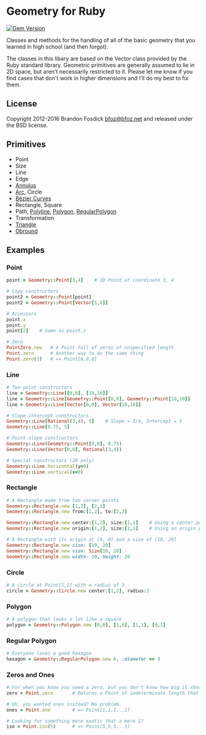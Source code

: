 Geometry for Ruby
=================

[![Gem Version](https://badge.fury.io/rb/geometry.svg)](http://badge.fury.io/rb/geometry)

Classes and methods for the handling of all of the basic geometry that you 
learned in high school (and then forgot).

The classes in this libary are based on the Vector class provided by the Ruby 
standard library. Geometric primitives are generally assumed to lie in 2D space,
but aren't necessarily restricted to it. Please let me know if you find cases 
that don't work in higher dimensions and I'll do my best to fix them.

License
-------

Copyright 2012-2016 Brandon Fosdick <bfoz@bfoz.net> and released under the BSD license.

Primitives
----------

- Point
- Size
- Line
- Edge
- [Annulus](http://en.wikipedia.org/wiki/Annulus_(mathematics))
- [Arc](http://en.wikipedia.org/wiki/Arc_(geometry)), Circle
- [Bézier Curves](http://en.wikipedia.org/wiki/Bézier_curve)
- Rectangle, Square
- Path, [Polyline](http://en.wikipedia.org/wiki/Polyline), [Polygon](http://en.wikipedia.org/wiki/Polygon), [RegularPolygon](http://en.wikipedia.org/wiki/Regular_polygon)
- Transformation
- [Triangle](http://en.wikipedia.org/wiki/Triangle)
- [Obround](http://en.wiktionary.org/wiki/obround)

Examples
--------

### Point
```ruby
point = Geometry::Point[3,4]    # 2D Point at coordinate 3, 4

# Copy constructors
point2 = Geometry::Point[point]
point2 = Geometry::Point[Vector[5,6]]

# Accessors
point.x
point.y
point[2]	# Same as point.z

# Zero
PointZero.new   # A Point full of zeros of unspecified length
Point.zero      # Another way to do the same thing
Point.zero(3)   # => Point[0,0,0]
```

### Line
```ruby
# Two-point constructors
line = Geometry::Line[[0,0], [10,10]]
line = Geometry::Line[Geometry::Point[0,0], Geometry::Point[10,10]]
line = Geometry::Line[Vector[0,0], Vector[10,10]]

# Slope-intercept constructors
Geometry::Line[Rational(3,4), 5]	# Slope = 3/4, Intercept = 5
Geometry::Line[0.75, 5]

# Point-slope constructors
Geometry::Line(Geometry::Point[0,0], 0.75)
Geometry::Line(Vector[0,0], Rational(3,4))

# Special constructors (2D only)
Geometry::Line.horizontal(y=0)
Geometry::Line.vertical(x=0)
```

### Rectangle
```ruby
# A Rectangle made from two corner points
Geometry::Rectangle.new [1,2], [2,3]
Geometry::Rectangle.new from:[1,2], to:[2,3]

Geometry::Rectangle.new center:[1,2], size:[1,1]	# Using a center point and a size
Geometry::Rectangle.new origin:[1,2], size:[1,1]	# Using an origin point and a size

# A Rectangle with its origin at [0, 0] and a size of [10, 20]
Geometry::Rectangle.new size: [10, 20]
Geometry::Rectangle.new size: Size[10, 20]
Geometry::Rectangle.new width: 10, height: 20
```

### Circle
```ruby
# A circle at Point[1,2] with a radius of 3
circle = Geometry::Circle.new center:[1,2], radius:3
```

### Polygon
```ruby
# A polygon that looks a lot like a square
polygon = Geometry::Polygon.new [0,0], [1,0], [1,1], [0,1]
```
### Regular Polygon
```ruby
# Everyone loves a good hexagon
hexagon = Geometry::RegularPolygon.new 6, :diameter => 3
```

### Zeros and Ones
```ruby
# For when you know you need a zero, but you don't know how big it should be
zero = Point.zero       # Returns a Point of indeterminate length that always compares equal to zero

# Oh, you wanted ones instead? No problem.
ones = Point.one        # => Point[1,1,1...1]

# Looking for something more exotic that a mere 1?
iso = Point.iso(5)      # => Point[5,5,5...5]
```
